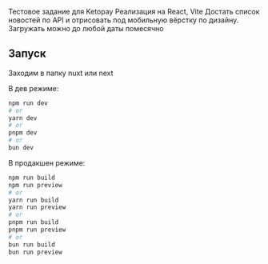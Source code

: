 Тестовое задание для Ketopay
Реализация на React, Vite
Достать список новостей по API  и отрисовать под мобильную вёрстку по дизайну. Загружать можно до любой даты помесячно


## Запуск 
Заходим в папку nuxt или next

В дев режиме:

```bash
npm run dev
# or
yarn dev
# or
pnpm dev
# or
bun dev
```

В продакшен режиме:

```bash
npm run build
npm run preview
# or
yarn run build
yarn run preview
# or  
pnpm run build  
pnpm run preview
# or
bun run build
bun run preview